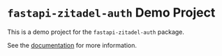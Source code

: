 # `fastapi-zitadel-auth` Demo Project

This is a demo project for the `fastapi-zitadel-auth` package.

See the [documentation](https://cleanenergyexchange.github.io/fastapi-zitadel-auth/demo-project/) for more information.